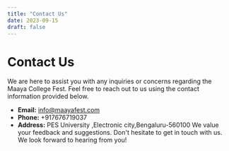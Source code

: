 ```yaml
---
title: "Contact Us"
date: 2023-09-15
draft: false
---
```


# Contact Us

We are here to assist you with any inquiries or concerns regarding the Maaya College Fest. Feel free to reach out to us using the contact information provided below.

- **Email:** [info@maayafest.com](mailto:info@maayafest.com)
- **Phone:** +917676719037
- **Address:** PES University ,Electronic city,Bengaluru-560100
We value your feedback and suggestions. Don't hesitate to get in touch with us. We look forward to hearing from you!
